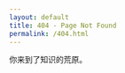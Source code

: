 ```yaml
---
layout: default
title: 404 - Page Not Found
permalink: /404.html
---
```


<p class="dark:text-gray-50 m-3">你来到了知识的荒原。</p>

